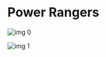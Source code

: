 # Power Rangers

![img 0](https://i.imgur.com/UnB7paE.jpg)

![img 1](https://i.imgur.com/c9OeNXA.jpg)

